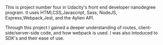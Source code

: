 This is project number four in Udacity's front end developer nanodegree program.
It uses HTMl,CSS,Javascript, Sass, NodeJS, Express,Webpack,Jest, and the Aylien API.

Through this project I gained a deeper understanding of routes, client-side/server-side code, and how webpack is used.
I was also intoduced to SDK's and their ease of use.
